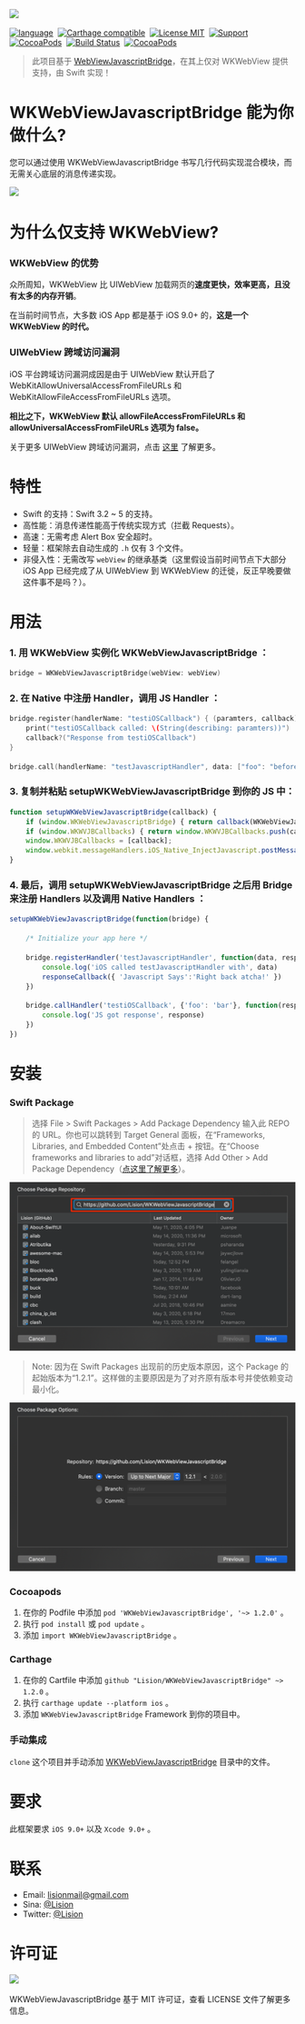 ![](Rources/WKWebViewJavascriptBridge.jpg)

[![language](https://img.shields.io/badge/Language-Swift-FFA08F.svg)](https://github.com/apple/swift)&nbsp;
[![Carthage compatible](https://img.shields.io/badge/Carthage-compatible-FE95AE.svg?style=flat)](https://github.com/Carthage/Carthage)&nbsp;
[![License MIT](https://img.shields.io/badge/license-MIT-FC89CD.svg?style=flat)](https://raw.githubusercontent.com/Lision/WKWebViewJavascriptBridge/master/LICENSE)&nbsp;
[![Support](https://img.shields.io/badge/support-iOS%209%2B%20-FB7DEC.svg?style=flat)](https://www.apple.com/nl/ios/)&nbsp;
[![CocoaPods](https://img.shields.io/cocoapods/p/WKWebViewJavascriptBridge.svg?style=flat)](http://cocoadocs.org/docsets/WKWebViewJavascriptBridge)&nbsp;
[![Build Status](https://api.travis-ci.org/Lision/WKWebViewJavascriptBridge.svg?branch=master)](https://travis-ci.org/Lision/WKWebViewJavascriptBridge)&nbsp;
[![CocoaPods](https://img.shields.io/cocoapods/v/WKWebViewJavascriptBridge.svg?style=flat)](http://cocoapods.org/pods/WKWebViewJavascriptBridge)

> 此项目基于 [WebViewJavascriptBridge](https://github.com/marcuswestin/WebViewJavascriptBridge)，在其上仅对 WKWebView 提供支持，由 Swift 实现！

# WKWebViewJavascriptBridge 能为你做什么?

您可以通过使用 WKWebViewJavascriptBridge 书写几行代码实现混合模块，而无需关心底层的消息传递实现。

![](Rources/WKWebViewJavascriptBridgeDemo.gif)

# 为什么仅支持 WKWebView?

### WKWebView 的优势

众所周知，WKWebView 比 UIWebView 加载网页的**速度更快，效率更高，且没有太多的内存开销**。

在当前时间节点，大多数 iOS App 都是基于 iOS 9.0+ 的，**这是一个 WKWebView 的时代。**

### UIWebView 跨域访问漏洞

iOS 平台跨域访问漏洞成因是由于 UIWebView 默认开启了WebKitAllowUniversalAccessFromFileURLs 和 WebKitAllowFileAccessFromFileURLs 选项。

**相比之下，WKWebView 默认 allowFileAccessFromFileURLs 和 allowUniversalAccessFromFileURLs 选项为 false。**

关于更多 UIWebView 跨域访问漏洞，点击 [这里](https://mp.weixin.qq.com/s/aRlxqxGw8etqep62qG4khA) 了解更多。

# 特性

- Swift 的支持：Swift 3.2 ~ 5 的支持。
- 高性能：消息传递性能高于传统实现方式（拦截 Requests）。
- 高速：无需考虑 Alert Box 安全超时。
- 轻量：框架除去自动生成的 `.h` 仅有 3 个文件。
- 非侵入性：无需改写 `webView` 的继承基类（这里假设当前时间节点下大部分 iOS App 已经完成了从 UIWebView 到 WKWebView 的迁徙，反正早晚要做这件事不是吗？）。

# 用法

### 1. 用 WKWebView 实例化 WKWebViewJavascriptBridge ：

``` swift
bridge = WKWebViewJavascriptBridge(webView: webView)
```

### 2. 在 Native 中注册 Handler，调用 JS Handler ：

``` swift
bridge.register(handlerName: "testiOSCallback") { (paramters, callback) in
    print("testiOSCallback called: \(String(describing: paramters))")
    callback?("Response from testiOSCallback")
}

bridge.call(handlerName: "testJavascriptHandler", data: ["foo": "before ready"], callback: nil)
```

### 3. 复制并粘贴 setupWKWebViewJavascriptBridge 到你的 JS 中： 

``` js
function setupWKWebViewJavascriptBridge(callback) {
    if (window.WKWebViewJavascriptBridge) { return callback(WKWebViewJavascriptBridge); }
    if (window.WKWVJBCallbacks) { return window.WKWVJBCallbacks.push(callback); }
    window.WKWVJBCallbacks = [callback];
    window.webkit.messageHandlers.iOS_Native_InjectJavascript.postMessage(null)
}
```

### 4. 最后，调用 setupWKWebViewJavascriptBridge 之后用 Bridge 来注册 Handlers 以及调用 Native Handlers ：

``` js
setupWKWebViewJavascriptBridge(function(bridge) {

	/* Initialize your app here */

	bridge.registerHandler('testJavascriptHandler', function(data, responseCallback) {
		console.log('iOS called testJavascriptHandler with', data)
		responseCallback({ 'Javascript Says':'Right back atcha!' })
	})

	bridge.callHandler('testiOSCallback', {'foo': 'bar'}, function(response) {
		console.log('JS got response', response)
	})
})
```

# 安装

### Swift Package

> 选择 File > Swift Packages > Add Package Dependency 输入此 REPO 的 URL。你也可以跳转到 Target General 面板，在“Frameworks, Libraries, and Embedded Content”处点击 + 按钮。在“Choose frameworks and libraries to add”对话框，选择 Add Other > Add Package Dependency（[点这里了解更多](https://developer.apple.com/documentation/xcode/adding_package_dependencies_to_your_app?language=swift)）。

![](Rources/search_with_repo_url.png)

> Note: 因为在 Swift Packages 出现前的历史版本原因，这个 Package 的起始版本为“1.2.1”。这样做的主要原因是为了对齐原有版本号并使依赖变动最小化。

![](Rources/search_result.png)

### Cocoapods

1. 在你的 Podfile 中添加 `pod 'WKWebViewJavascriptBridge', '~> 1.2.0'` 。
2. 执行 `pod install` 或 `pod update` 。
3. 添加 `import WKWebViewJavascriptBridge` 。

### Carthage

1. 在你的 Cartfile 中添加 `github "Lision/WKWebViewJavascriptBridge" ~> 1.2.0` 。
2. 执行 `carthage update --platform ios` 。
3. 添加 `WKWebViewJavascriptBridge` Framework 到你的项目中。

### 手动集成

`clone` 这个项目并手动添加 [WKWebViewJavascriptBridge](https://github.com/Lision/WKWebViewJavascriptBridge/tree/master/WKWebViewJavascriptBridge) 目录中的文件。

# 要求

此框架要求 `iOS 9.0+` 以及 `Xcode 9.0+` 。

# 联系

- Email: lisionmail@gmail.com
- Sina: [@Lision](https://weibo.com/5071795354/profile)
- Twitter: [@Lision](https://twitter.com/LisionChat)

# 许可证

[![](https://camo.githubusercontent.com/5e085da09b057cc65da38f334ab63f0c2705f46a/68747470733a2f2f75706c6f61642e77696b696d656469612e6f72672f77696b6970656469612f636f6d6d6f6e732f7468756d622f662f66382f4c6963656e73655f69636f6e2d6d69742d38387833312d322e7376672f31323870782d4c6963656e73655f69636f6e2d6d69742d38387833312d322e7376672e706e67)](https://raw.githubusercontent.com/Lision/WKWebViewJavascriptBridge/master/LICENSE)

WKWebViewJavascriptBridge 基于 MIT 许可证，查看 LICENSE 文件了解更多信息。
